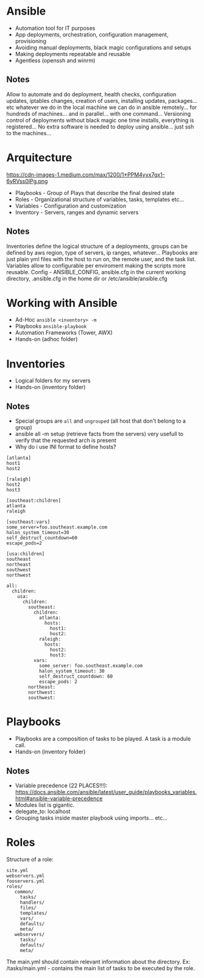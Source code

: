 # Ansible
* Automation tool for IT purposes
* App deployments, orchestration, configuration management, provisioning
* Avoiding manual deployments, black magic configurations and setups
* Making deployments repeatable and reusable
* Agentless (openssh and winrm)

## Notes
Allow to automate and do deployment, health checks, configuration updates, iptables changes, creation of users, installing updates, packages... etc whatever we do in the local machine we can do in ansible remotely... for hundreds of machines... and in parallel... with one command...
Versioning control of deployments without black magic one time installs, everything is registered...
No extra software is needed to deploy using ansible... just ssh to the machines...

# Arquitecture
https://cdn-images-1.medium.com/max/1200/1*PPM4yvx7gx1-6yRVss0IPg.png
* Playbooks - Group of Plays that describe the final desired state
* Roles - Organizational structure of variables, tasks, templates etc...
* Variables - Configuration and customization
* Inventory - Servers, ranges and dynamic servers

## Notes
Inventories define the logical structure of a deployments, groups can be defined by aws region, type of servers, ip ranges, whatever...
Playbooks are just plain yml files with the host to run on, the remote user, and the task list.
Variables allow to configurable per enviroment making the scripts more reusable.
Config - ANSIBLE_CONFIG, ansible.cfg in the current working directory, .ansible.cfg in the home dir or /etc/ansible/ansible.cfg

# Working with Ansible
* Ad-Hoc `ansible <inventory> -m`
* Playbooks `ansible-playbook`
* Automation Frameworks (Tower, AWX)
* Hands-on (adhoc folder)

# Inventories
* Logical folders for my servers
* Hands-on (inventory folder)

## Notes
* Special groups are `all` and `ungrouped` (all host that don't belong to a group)
* ansible all -m setup (retrieve facts from the servers) very usefull to verify that the requested arch is present
* Why do i use INI format to define hosts?

```
[atlanta]
host1
host2

[raleigh]
host2
host3

[southeast:children]
atlanta
raleigh

[southeast:vars]
some_server=foo.southeast.example.com
halon_system_timeout=30
self_destruct_countdown=60
escape_pods=2

[usa:children]
southeast
northeast
southwest
northwest
```

```
all:
  children:
    usa:
      children:
        southeast:
          children:
            atlanta:
              hosts:
                host1:
                host2:
            raleigh:
              hosts:
                host2:
                host3:
          vars:
            some_server: foo.southeast.example.com
            halon_system_timeout: 30
            self_destruct_countdown: 60
            escape_pods: 2
        northeast:
        northwest:
        southwest:
```

# Playbooks
* Playbooks are a composition of tasks to be played. A task is a module call.
* Hands-on (inventory folder)

## Notes
* Variable precedence (22 PLACES!!!): https://docs.ansible.com/ansible/latest/user_guide/playbooks_variables.html#ansible-variable-precedence
* Modules list is gigantic.
* delegate_to: localhost
* Grouping tasks inside master playbook using imports... etc...

# Roles
Structure of a role:
```
site.yml
webservers.yml
fooservers.yml
roles/
   common/
     tasks/
     handlers/
     files/
     templates/
     vars/
     defaults/
     meta/
   webservers/
     tasks/
     defaults/
     meta/
```
The main.yml should contain relevant information about the directory. Ex: /tasks/main.yml - contains the main list of tasks to be executed by the role.
